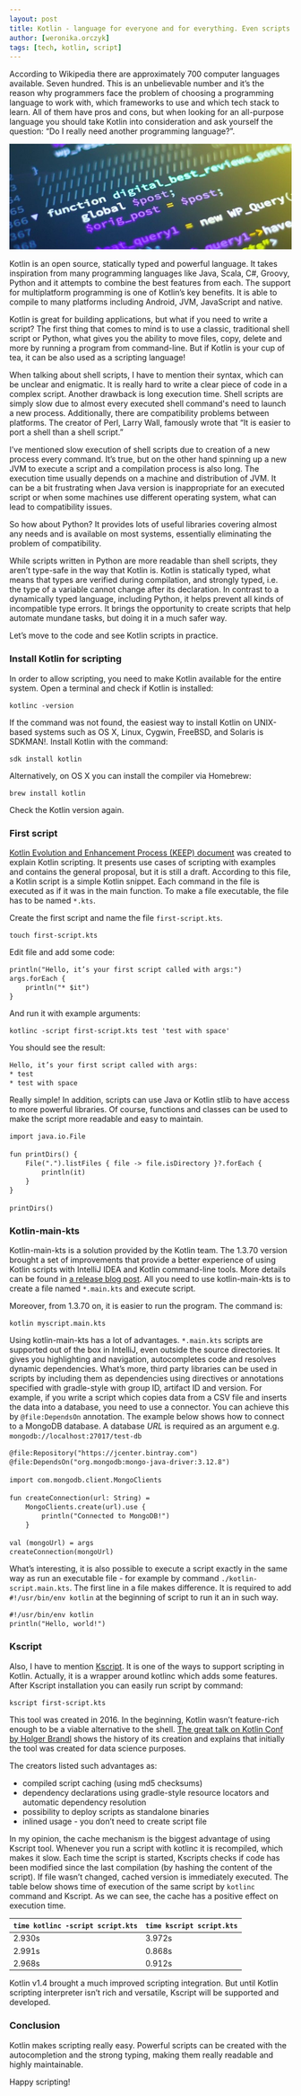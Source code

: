 ```yaml
---
layout: post
title: Kotlin - language for everyone and for everything. Even scripts.
author: [weronika.orczyk]
tags: [tech, kotlin, script]
---
```


According to Wikipedia there are approximately 700 computer languages available. Seven hundred.
This is an unbelievable number and it’s the reason why programmers face the problem of
choosing a programming language to work with, which frameworks to use and which tech stack to learn.
All of them have pros and cons, but when looking for an all-purpose language you should take Kotlin
into consideration and ask yourself the question: “Do I really need another programming language?”.

![scripting](/img/articles/2021-03-19-scripting.jpg)

Kotlin is an open source, statically typed and powerful language. It takes inspiration from many programming languages like Java,
Scala, C#, Groovy, Python and it attempts to combine the best features from each. The support for multiplatform programming
is one of Kotlin’s key benefits. It is able to compile to many platforms including Android, JVM, JavaScript and native.

Kotlin is great for building applications, but what if you need to write a script? The first thing that comes to mind is to use
a classic, traditional shell script or Python, what gives you the ability to move files, copy, delete and more by running
a program from command-line. But if Kotlin is your cup of tea, it can be also used as a scripting language!

When talking about shell scripts, I have to mention their syntax, which can be unclear and enigmatic. It is really hard to write
a clear piece of code in a complex script. Another drawback is long execution time. Shell scripts are simply slow due to almost
every executed shell command's need to launch a new process. Additionally, there are compatibility problems between platforms.
The creator of Perl, Larry Wall, famously wrote that “It is easier to port a shell than a shell script.”

I’ve mentioned slow execution of shell scripts due to creation of a new process every command. It’s true,
but on the other hand spinning up a new JVM to execute a script and a compilation process is also long. The execution time usually
depends on a machine and distribution of JVM. It can be a bit frustrating when Java version is inappropriate for an executed script
or when some machines use different operating system, what can lead to compatibility issues.

So how about Python? It provides lots of useful libraries covering almost any needs and is available on most systems,
essentially eliminating the problem of compatibility.

While scripts written in Python are more readable than shell scripts, they aren’t type-safe in the way that Kotlin
is. Kotlin is statically typed, what means that types are verified during compilation, and strongly typed, i.e.
the type of a variable cannot change after its declaration. In contrast to a dynamically typed language, including Python,
it helps prevent all kinds of incompatible type errors. It brings the opportunity to create scripts that help automate
mundane tasks, but doing it in a much safer way.

Let’s move to the code and see Kotlin scripts in practice.

### Install Kotlin for scripting
In order to allow scripting, you need to make Kotlin available for the entire system. Open a terminal and check if Kotlin is
installed:
```
kotlinc -version
```
If the command was not found, the easiest way to install Kotlin on UNIX-based systems such as OS X,
Linux, Cygwin, FreeBSD, and Solaris is SDKMAN!. Install Kotlin with the command:
```
sdk install kotlin
```

Alternatively, on OS X you can install the compiler via Homebrew:
```
brew install kotlin
```
Check the Kotlin version again.

### First script

[Kotlin Evolution and Enhancement Process (KEEP) document](https://github.com/Kotlin/KEEP/blob/master/proposals/scripting-support.md)
was created to explain Kotlin scripting. It presents use cases of scripting with examples and contains the general proposal,
but it is still a draft. According to this file, a Kotlin script is a simple Kotlin snippet. Each command in the file is
executed as if it was in the main function. To make a file executable, the file has to be named `*.kts`.

Create the first script and name the file `first-script.kts`.
```
touch first-script.kts
```
Edit file and add some code:
```
println("Hello, it’s your first script called with args:")
args.forEach {
    println("* $it")
}
```
And run it with example arguments:
```
kotlinc -script first-script.kts test 'test with space'
```
You should see the result:
```
Hello, it’s your first script called with args:
* test
* test with space
```
Really simple! In addition, scripts can use Java or Kotlin stlib to have access to more powerful libraries.
Of course, functions and classes can be used to make the script more readable and easy to maintain.

```
import java.io.File

fun printDirs() {
    File(".").listFiles { file -> file.isDirectory }?.forEach {
        println(it)
    }
}

printDirs()
```

### Kotlin-main-kts
Kotlin-main-kts is a solution provided by the Kotlin team. The 1.3.70 version brought a set of improvements that
provide a better experience of using Kotlin scripts with IntelliJ IDEA and Kotlin command-line tools.
More details can be found in [a release blog post](https://blog.jetbrains.com/kotlin/2020/03/kotlin-1-3-70-released/).
All you need to use kotlin-main-kts is to create a file named `*.main.kts` and execute script.

Moreover, from 1.3.70 on, it is easier to run the program. The command is:

```
kotlin myscript.main.kts
```

Using kotlin-main-kts has a lot of advantages. `*.main.kts` scripts are supported out of the box in IntelliJ,
even outside the source directories. It gives you highlighting and navigation, autocompletes code
and resolves dynamic dependencies. What’s more, third party libraries can be used in scripts by
including them as dependencies using directives or annotations specified with gradle-style with group ID,
artifact ID and version. For example, if you write a script which copies data from a CSV file and inserts the data
into a database, you need to use a connector. You can achieve this by `@file:DependsOn` annotation. The example below shows
how to connect to a MongoDB database. A database _URL_ is required as an argument e.g. `mongodb://localhost:27017/test-db`

```
@file:Repository("https://jcenter.bintray.com")
@file:DependsOn("org.mongodb:mongo-java-driver:3.12.8")

import com.mongodb.client.MongoClients

fun createConnection(url: String) =
    MongoClients.create(url).use {
        println("Connected to MongoDB!")
    }

val (mongoUrl) = args
createConnection(mongoUrl)
```

What’s interesting, it is also possible to execute a script exactly in the same way as run an executable file - for example by
command `./kotlin-script.main.kts`. The first line in a file makes difference. It is required to add `#!/usr/bin/env kotlin`
at the beginning of script to run it an in such way.

```
#!/usr/bin/env kotlin
println("Hello, world!")
```


### Kscript

Also, I have to mention [Kscript](https://github.com/holgerbrandl/kscript). It is one of the ways to support scripting in
Kotlin. Actually, it is a wrapper around kotlinc which adds some features. After Kscript installation you can easily run
script by command:
```
kscript first-script.kts
```

This tool was created in 2016. In the beginning, Kotlin wasn’t feature-rich enough to be a viable alternative to the
shell. [The great talk on Kotlin Conf by Holger Brandl](https://www.youtube.com/watch?v=cOJPKhlRa8c) shows the
history of its creation and explains that initially the tool was created for data science purposes.

The creators listed such advantages as:
* compiled script caching (using md5 checksums)
* dependency declarations using gradle-style resource locators and automatic dependency resolution
* possibility to deploy scripts as standalone binaries
* inlined usage - you don’t need to create script file

In my opinion, the cache mechanism is the biggest advantage of using Kscript tool. Whenever you run a script with kotlinc
it is recompiled, which makes it slow. Each time the script is started, Kscripts checks if code has been modified since the last
compilation (by hashing the content of the script). If file wasn’t changed, cached version is immediately executed. The
table below shows time of execution of the same script by ```kotlinc``` command and Kscript. As we can see, the cache has a
positive effect on execution time.

| ```time kotlinc -script script.kts``` | ```time kscript script.kts``` |
|---------------------------------------|-------------------------------|
| 2.930s                                | 3.972s                        |
| 2.991s                                | 0.868s                        |
| 2.968s                                | 0.912s                        |


Kotlin v1.4 brought a much improved scripting integration. But until Kotlin scripting interpreter isn’t rich and
versatile, Kscript will be supported and developed.

### Conclusion
Kotlin makes scripting really easy. Powerful scripts can be created with the autocompletion and the strong typing,
making them really readable and highly maintainable.

Happy scripting!
